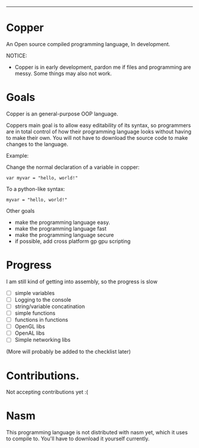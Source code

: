 **********************************
# Copper
An Open source compiled programming language, In development.

NOTICE:
- Copper is in early development, pardon me if files and programming are messy. Some things may also not work.

# Goals
Copper is an general-purpose OOP language.

Coppers main goal is to allow easy editability of its syntax, so programmers are in total control of how their programming
language looks without having to make their own. You will not have to download the source code to make changes to the language.

Example:

Change the normal declaration of a variable in copper:

```var myvar = "hello, world!" ```

To a python-like syntax:

```myvar = "hello, world!"```

Other goals
- make the programming language easy.
- make the programming language fast
- make the programming language secure
- if possible, add cross platform gp gpu scripting

# Progress
I am still kind of getting into assembly, so the progress is slow
- [ ] simple variables
- [ ] Logging to the console
- [ ] string/variable concatination
- [ ] simple functions
- [ ] functions in functions
- [ ] OpenGL libs
- [ ] OpenAL libs
- [ ] Simple networking libs

(More will probably be added to the checklist later)

# Contributions.
Not accepting contributions yet :(

# Nasm
This programming language is not distributed with nasm yet, which it uses to compile to. You'll have to download it yourself currently.
